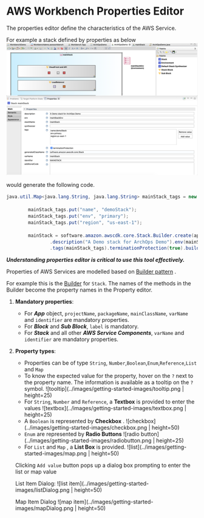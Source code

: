

# AWS Workbench Properties Editor

The properties editor define the characteristics of the AWS Service. 

For example a stack defined by properties as below 
![Properties view](../images/getting-started-images/propertiesView.png)

would generate the following code. 

```java
java.util.Map<java.lang.String, java.lang.String> mainStack_tags = new java.util.HashMap<java.lang.String, java.lang.String>();

		mainStack_tags.put("name", "demoStack");
		mainStack_tags.put("env", "primary");
		mainStack_tags.put("region", "us-east-1");

		mainStack = software.amazon.awscdk.core.Stack.Builder.create(app1, "MAINSTACK")
				.description("A Demo stack for ArchOps Demo").env(mainStackEnv).stackName("mainStack")
				.tags(mainStack_tags).terminationProtection(true).build();

```

***Understanding properties editor is critical to use this tool effectively.***


Properties of AWS Services are modelled based on [Builder pattern](https://en.wikipedia.org/wiki/Builder_pattern) . 

For example this is the [Builder](https://docs.aws.amazon.com/cdk/api/latest/java/software/amazon/awscdk/core/Stack.Builder.html) for ```Stack```. The names of the methods in the Builder become the property names in the Property editor. 


1. **Mandatory properties**: 

    - For ***App*** object, ```projectName```, ```packageName```, ```mainClassName```, ```varName``` and ```identifier``` are mandatory properties.
    - For ***Block*** and ***Sub Block***, ```label``` is mandatory.
    - For ***Stack*** and all other ***AWS Service Components***, ```varName``` and ```identifier``` are mandatory properties.

2. **Property types**:
    - Properties can be of type ```String```, ```Number```,```Boolean```,```Enum```,```Reference```,```List``` and ```Map``` 
    - To know the expected value for the property, hover on the ```?``` next to the property name. The information is available as a tooltip on the ```?``` symbol. 
    ![tooltip](../images/getting-started-images/tooltip.png | height=25)
    - For ```String```, ```Number``` and ```Reference```, a **Textbox** is provided to enter the values
    ![textbox](../images/getting-started-images/textbox.png | height=25)
    - A ```Boolean``` is represented by **Checkbox**  . 
    ![checkbox](../images/getting-started-images/checkbox.png | height=50)
    - ```Enum``` are represented by **Radio Buttons**
    ![radio button](../images/getting-started-images/radiobutton.png | height=25)
    - For ```List``` and ```Map``` , a **List Box** is provided.
    ![list](../images/getting-started-images/map.png | height=50)

    Clicking ```Add value``` button pops up a dialog box prompting to enter the list or map value 

    List Item Dialog:
    ![list item](../images/getting-started-images/listDialog.png | height=50)

    Map Item Dialog
     ![map item](../images/getting-started-images/mapDialog.png | height=50)







